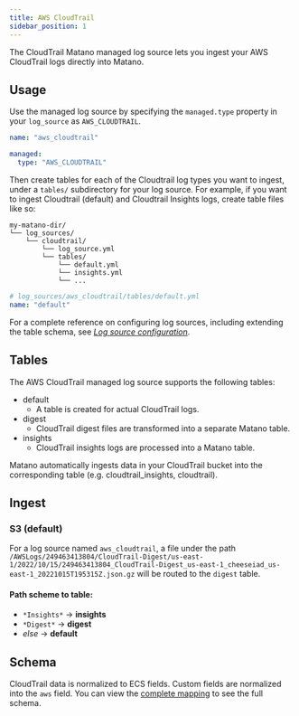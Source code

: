 ```yaml
---
title: AWS CloudTrail
sidebar_position: 1
---
```


The CloudTrail Matano managed log source lets you ingest your AWS CloudTrail logs directly into Matano.

## Usage

Use the managed log source by specifying the `managed.type` property in your `log_source` as `AWS_CLOUDTRAIL`.

```yml
name: "aws_cloudtrail"

managed:
  type: "AWS_CLOUDTRAIL"
```

Then create tables for each of the Cloudtrail log types you want to ingest,  under a `tables/` subdirectory for your log source. For example, if you want to ingest Cloudtrail (default) and Cloudtrail Insights logs, create table files like so:

```
my-matano-dir/
└── log_sources/
    └── cloudtrail/
        └── log_source.yml
        └── tables/
            └── default.yml
            └── insights.yml
            └── ...
```

```yml
# log_sources/aws_cloudtrail/tables/default.yml
name: "default"
```

For a complete reference on configuring log sources, including extending the table schema, see [_Log source configuration_](../configuration.md).

## Tables

The AWS CloudTrail managed log source supports the following tables:

- default
  - A table is created for actual CloudTrail logs.
- digest
  - CloudTrail digest files are transformed into a separate Matano table.
- insights
  - CloudTrail insights logs are processed into a Matano table.

<!--
**CloudTrail Logs:** A table is created for actual CloudTrail logs.

**CloudTrail Digest:** Your CloudTrail digest files are transformed into a separate Matano table.

**CloudTrail Insights:** CloudTrail insights files are processed into a Matano table. -->

Matano automatically ingests data in your CloudTrail bucket into the corresponding table (e.g. cloudtrail_insights, cloudtrail).

## Ingest

### S3 (default)

For a log source named `aws_cloudtrail`, a file under the path `/AWSLogs/249463413804/CloudTrail-Digest/us-east-1/2022/10/15/249463413804_CloudTrail-Digest_us-east-1_cheeseiad_us-east-1_20221015T195315Z.json.gz` will be routed to the `digest` table.

#### Path scheme to table:

- `*Insights*` -> **insights**
- `*Digest*` -> **digest**
- *else* -> **default**


## Schema

CloudTrail data is normalized to ECS fields. Custom fields are normalized into the `aws` field. You can view the [complete mapping][1] to see the full schema.

[1]: https://github.com/matanolabs/matano/blob/main/data/managed/log_sources/aws_cloudtrail/log_source.yml


